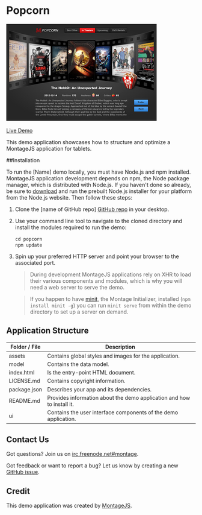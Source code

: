 Popcorn
===============

![Screenshot](assets/image/screenshot.jpg)

[Live Demo](http://montagejs.org/apps/popcorn/)

This demo application showcases how to structure and optimize a MontageJS application for tablets.

##Installation

To run the [Name] demo locally, you must have Node.js and npm installed. MontageJS application development depends on npm, the Node package manager, which is distributed with Node.js. If you haven't done so already, be sure to [download](http://nodejs.org/download/) and run the prebuilt Node.js installer for your platform from the Node.js website. Then follow these steps:

1. Clone the [name of GitHub repo] [GitHub repo](https://github.com/montagejs/popcorn) in your desktop.

2. Use your command line tool to navigate to the cloned directory and install the modules required to run the demo:
        
   ```
   cd popcorn
   npm update
   ```
    
3. Spin up your preferred HTTP server and point your browser to the associated port.

    > During development MontageJS applications rely on XHR to load their various components and modules, which is why you will need a web server to serve the demo.

    > If you happen to have [minit](https://github.com/montagejs/minit), the Montage Initializer, installed (`npm install minit -g`) you can run `minit serve` from within the demo directory to set up a server on demand.


## Application Structure

Folder / File | Description |
------------ | ------------- 
assets | Contains global styles and images for the application.
model | Contains the data model.
index.html | Is the entry-point HTML document.
LICENSE.md | Contains copyright information.
package.json | Describes your app and its dependencies.
README.md | Provides information about the demo application and how to install it.
ui | Contains the user interface components of the demo application.

## Contact Us

Got questions? Join us on [irc.freenode.net#montage](http://webchat.freenode.net/?channels=montage).

Got feedback or want to report a bug? Let us know by creating a new [GitHub issue](https://github.com/montagejs/popcorn).

## Credit

This demo application was created by [MontageJS](http://montagejs.org).

